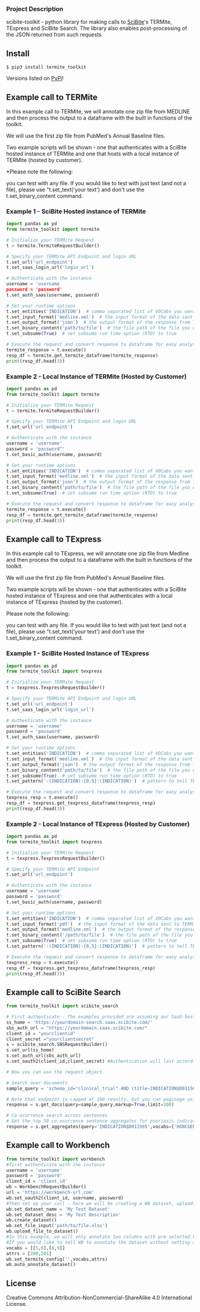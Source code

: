 ### Project Description

scibite-toolkit - python library for making calls to [SciBite](https://www.scibite.com/)'s TERMite, TExpress and SciBite Search.
The library also enables post-processing of the JSON returned from such requests.

## Install

```
$ pip3 install termite_toolkit
```
Versions listed on [PyPi](https://pypi.org/project/termite-toolkit/)!

## Example call to TERMite
In this example call to TERMite, we will annotate one zip file from MEDLINE and then process the output to a dataframe with the built in functions of the toolkit.



We will use the first zip file from PubMed's Annual Baseline files.



Two example scripts will be shown - one that authenticates with a SciBite hosted instance of TERMite and one that hosts with a local instance of TERMite (hosted by customer).



*Please note the following:

 you can test with any file. 
If you would like to test with just text (and not a file), please use "t.set_text('your text') and don't use the t.set_binary_content command.

### Example 1 - SciBite Hosted instance of TERMite
```python
import pandas as pd
from termite_toolkit import termite

# Initialize your TERMite Request
t = termite.TermiteRequestBuilder()

# Specify your TERMite API Endpoint and login URL
t.set_url('url_endpoint')
t.set_saas_login_url('login_url')

# Authenticate with the instance
username = 'username
password = 'password'
t.set_auth_saas(username, password)

# Set your runtime options
t.set_entities('INDICATION')  # comma separated list of VOCabs you want to run over your data
t.set_input_format('medline.xml')  # the input format of the data sent to TERMite
t.set_output_format('json')  # the output format of the response from TERMite
t.set_binary_content('path/to/file')  # the file path of the file you want to annotate
t.set_subsume(True)  # set subsume run time option (RTO) to true

# Execute the request and convert response to dataframe for easy analysis
termite_response = t.execute()
resp_df = termite.get_termite_dataframe(termite_response)
print(resp_df.head(3))
```
### Example 2 - Local Instance of TERMite (Hosted by Customer)

```python
import pandas as pd
from termite_toolkit import termite

# Initialize your TERMite Request
t = termite.TermiteRequestBuilder()

# Specify your TERMite API Endpoint and login URL
t.set_url('url_endpoint')

# Authenticate with the instance
username = 'username'
password = 'password^'
t.set_basic_auth(username, password)

# Set your runtime options
t.set_entities('INDICATION')  # comma separated list of VOCabs you want to run over your data
t.set_input_format('medline.xml')  # the input format of the data sent to TERMite
t.set_output_format('json')  # the output format of the response from TERMite
t.set_binary_content('path/to/file')  # the file path of the file you want to annotate
t.set_subsume(True)  # set subsume run time option (RTO) to true

# Execute the request and convert response to dataframe for easy analysis
termite_response = t.execute()
resp_df = termite.get_termite_dataframe(termite_response)
print(resp_df.head(3))
```
## Example call to TExpress
In this example call to TExpress, we will annotate one zip file from Medline and then process the output to a dataframe with the built in functions of the toolkit.



We will use the first zip file from PubMed's Annual Baseline files.



Two example scripts will be shown - one that authenticates with a SciBite hosted instance of TExpress and one that authenticates with a local instance of TExpress (hosted by the customer).



Please note the following:

 you can test with any file. 
If you would like to test with just text (and not a file), please use "t.set_text('your text') and don't use the t.set_binary_content command.

### Example 1 - SciBite Hosted Instance of TExpress
```python
import pandas as pd
from termite_toolkit import texpress

# Initialize your TERMite Request
t = texpress.TexpressRequestBuilder()

# Specify your TERMite API Endpoint and login URL
t.set_url('url_endpoint')
t.set_saas_login_url('login_url')

# Authenticate with the instance
username = 'username'
password = 'password'
t.set_auth_saas(username, password)

# Set your runtime options
t.set_entities('INDICATION')  # comma separated list of VOCabs you want to run over your data
t.set_input_format('medline.xml')  # the input format of the data sent to TERMite
t.set_output_format('json')  # the output format of the response from TERMite
t.set_binary_content('path/to/file')  # the file path of the file you want to annotate
t.set_subsume(True)  # set subsume run time option (RTO) to true
t.set_pattern(':(INDICATION):{0,5}:(INDICATION)')  # pattern to tell TExpress what to look for within data

# Execute the request and convert response to dataframe for easy analysis
texpress_resp = t.execute()
resp_df = texpress.get_texpress_dataframe(texpress_resp)
print(resp_df.head(3))
```
### Example 2 - Local Instance of TExpress (Hosted by Customer)
```python
import pandas as pd
from termite_toolkit import texpress

# Initialize your TERMite Request
t = texpress.TexpressRequestBuilder()

# Specify your TERMite API Endpoint
t.set_url('url_endpoint')

# Authenticate with the instance
username = 'username'
password = 'password'
t.set_basic_auth(username, password)

# Set your runtime options
t.set_entities('INDICATION')  # comma separated list of VOCabs you want to run over your data
t.set_input_format('pdf')  # the input format of the data sent to TERMite
t.set_output_format('medline.xml')  # the output format of the response from TERMite
t.set_binary_content('/path/to/file')  # the file path of the file you want to annotate
t.set_subsume(True)  # set subsume run time option (RTO) to true
t.set_pattern(':(INDICATION):{0,5}:(INDICATION)')  # pattern to tell TExpress what to look for within data

# Execute the request and convert response to dataframe for easy analysis
texpress_resp = t.execute()
resp_df = texpress.get_texpress_dataframe(texpress_resp)
print(resp_df.head(3))
```
## Example call to SciBite Search

```python
from termite_toolkit import scibite_search

# First authenticate - The examples provided are assuming our SaaS-hosted instances, adapt accordingly
ss_home = 'https://yourdomain-search.saas.scibite.com/'
sbs_auth_url = "https://yourdomain.saas.scibite.com/"
client_id = "yourclientid"
client_secret ="yourclientsecret"
s = scibite_search.SBSRequestBuilder()
s.set_url(ss_home)
s.set_auth_url(sbs_auth_url)
s.set_oauth2(client_id,client_secret) #Authentication will last according to what was setup at the client

# Now you can use the request object

# Search over documents
sample_query = 'schema_id="clinical_trial" AND (title~INDICATION$D011565 AND DRUG$*)'

# Note that endpoint is capped at 100 results, but you can paginage using the offset parameter
response = s.get_docs(query=sample_query,markup=True,limit=100)

# Co-ocurrence search across sentences
# Get the top 50 co-ocurrence sentence aggregates for psoriasis indication and any gene
response = s.get_aggregates(query='INDICATION$D011565',vocabs=['HGNCGENE'],limit=50)

```
## Example call to Workbench

```python
from termite_toolkit import workbench
#first authenticate with the instance
username = 'username'
password = 'password'
client_id = 'client_id'
wb = WorkbenchRequestBuilder()
url = 'https://workbench-url.com'
wb.set_oauth2(client_id, username, password)
#then set up your call - here we will be creating a WB dataset, uploading a file to it and annotating it
wb.set_dataset_name = 'My Test Dataset'
wb.set_dataset_desc = 'My Test Description'
wb.create_dataset()
wb.set_file_input('path/to/file.xlsx')
wb.upload_file_to_dataset()
#In this example, we will only annotate two columns with pre-selected VOCabs.
#If you would like to tell WB to annotate the dataset without setting a termite config, just call auto_annotate_dataset
vocabs = [[5,6],[8,9]]
attrs = [200,201]
wb.set_termite_config('',vocabs,attrs)
wb.auto_annotate_dataset()
```

## License 

Creative Commons Attribution-NonCommercial-ShareAlike 4.0 International License.
